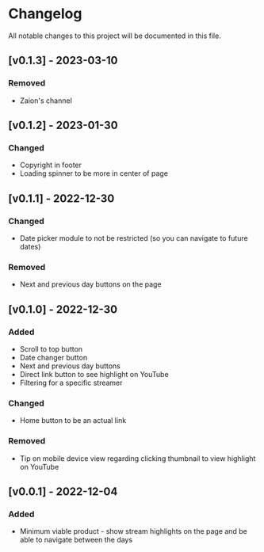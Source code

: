 # Changelog

All notable changes to this project will be documented in this file.

## [v0.1.3] - 2023-03-10

### Removed

- Zaion's channel

## [v0.1.2] - 2023-01-30

### Changed

- Copyright in footer
- Loading spinner to be more in center of page

## [v0.1.1] - 2022-12-30

### Changed

- Date picker module to not be restricted (so you can navigate to future dates)

### Removed

- Next and previous day buttons on the page

## [v0.1.0] - 2022-12-30

### Added

- Scroll to top button
- Date changer button
- Next and previous day buttons
- Direct link button to see highlight on YouTube
- Filtering for a specific streamer

### Changed

- Home button to be an actual link

### Removed

- Tip on mobile device view regarding clicking thumbnail to view highlight on YouTube

## [v0.0.1] - 2022-12-04

### Added

- Minimum viable product - show stream highlights on the page and be able to navigate between the days
